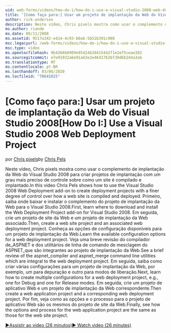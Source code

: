 ```yaml
---
uid: web-forms/videos/how-do-i/how-do-i-use-a-visual-studio-2008-web-deployment-project
title: '[Como faço para:] Usar um projeto de implantação da Web do Visual Studio 2008 | Microsoft Docs'
author: rick-anderson
description: Neste vídeo, Chris pixels mostra como usar o complemento de implantação da Web do Visual Studio 2008 para criar projetos de implantação com um grau mais preciso de controle sobre como...
ms.author: riande
ms.date: 09/11/2008
ms.assetid: 9517a342-e414-4c93-b0a6-5b52b391c908
msc.legacyurl: /web-forms/videos/how-do-i/how-do-i-use-a-visual-studio-2008-web-deployment-project
msc.type: video
ms.openlocfilehash: 9b4266b0909e95424b28415442f1e2ef5ceae382
ms.sourcegitcommit: e7e91932a6e91a63e2e46417626f39d6b244a3ab
ms.translationtype: MT
ms.contentlocale: pt-BR
ms.lasthandoff: 03/06/2020
ms.locfileid: "78641025"
---
```

# <a name="how-do-i-use-a-visual-studio-2008-web-deployment-project"></a><span data-ttu-id="a5ffc-103">[Como faço para:] Usar um projeto de implantação da Web do Visual Studio 2008</span><span class="sxs-lookup"><span data-stu-id="a5ffc-103">[How Do I:] Use a Visual Studio 2008 Web Deployment Project</span></span>

<span data-ttu-id="a5ffc-104">por [Chris pixels](https://twitter.com/chrispels)</span><span class="sxs-lookup"><span data-stu-id="a5ffc-104">by [Chris Pels](https://twitter.com/chrispels)</span></span>

<span data-ttu-id="a5ffc-105">Neste vídeo, Chris pixels mostra como usar o complemento de implantação da Web do Visual Studio 2008 para criar projetos de implantação com um grau mais preciso de controle sobre como um site é compilado e implantado.</span><span class="sxs-lookup"><span data-stu-id="a5ffc-105">In this video Chris Pels shows how to use the Visual Studio 2008 Web Deployment add-on to create deployment projects with a finer degree of control over how a web site is compiled and deployed.</span></span> <span data-ttu-id="a5ffc-106">Primeiro, saiba onde baixar e instalar o complemento do projeto de implantação da Web para o Visual Studio 2008.</span><span class="sxs-lookup"><span data-stu-id="a5ffc-106">First, learn where to download and install the Web Deployment Project add-on for Visual Studio 2008.</span></span> <span data-ttu-id="a5ffc-107">Em seguida, crie um projeto de site da Web e um projeto de implantação da Web associado.</span><span class="sxs-lookup"><span data-stu-id="a5ffc-107">Then, create a web site project and an associated web deployment project.</span></span> <span data-ttu-id="a5ffc-108">Conheça as opções de configuração disponíveis para um projeto de implantação da Web.</span><span class="sxs-lookup"><span data-stu-id="a5ffc-108">Learn the available configuration options for a web deployment project.</span></span> <span data-ttu-id="a5ffc-109">Veja uma breve revisão do compilador de\_ASPNET e dos utilitários de linha de comando de mesclagem do ASPNET\_que são integrantes ao projeto de implantação da Web.</span><span class="sxs-lookup"><span data-stu-id="a5ffc-109">See a brief review of the aspnet\_compiler and aspnet\_merge command line utilities which are integral to the web deployment project.</span></span> <span data-ttu-id="a5ffc-110">Em seguida, saiba como criar várias configurações para um projeto de implantação da Web, por exemplo, um para depuração e outro para modos de liberação.</span><span class="sxs-lookup"><span data-stu-id="a5ffc-110">Next, learn how to create multiple configurations for a web deployment project, e.g., one for Debug and one for Release modes.</span></span> <span data-ttu-id="a5ffc-111">Em seguida, crie um projeto de aplicativo Web e um projeto de implantação da Web correspondente.</span><span class="sxs-lookup"><span data-stu-id="a5ffc-111">Then create a web application project and a corresponding web deployment project.</span></span> <span data-ttu-id="a5ffc-112">Por fim, veja como as opções e o processo para o projeto de aplicativo Web são os mesmos do projeto de site da Web.</span><span class="sxs-lookup"><span data-stu-id="a5ffc-112">Finally, see how the options and process for the web application project are the same as those for the web site project.</span></span>

[<span data-ttu-id="a5ffc-113">&#9654;Assistir ao vídeo (26 minutos)</span><span class="sxs-lookup"><span data-stu-id="a5ffc-113">&#9654; Watch video (26 minutes)</span></span>](https://channel9.msdn.com/Blogs/ASP-NET-Site-Videos/how-do-i-use-a-visual-studio-2008-web-deployment-project)
